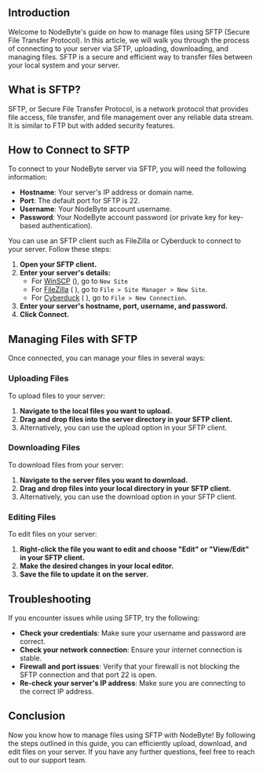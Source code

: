 ## Introduction

Welcome to NodeByte's guide on how to manage files using SFTP (Secure File Transfer Protocol). In this article, we will walk you through the process of connecting to your server via SFTP, uploading, downloading, and managing files. SFTP is a secure and efficient way to transfer files between your local system and your server.

## What is SFTP?

SFTP, or Secure File Transfer Protocol, is a network protocol that provides file access, file transfer, and file management over any reliable data stream. It is similar to FTP but with added security features.

## How to Connect to SFTP

To connect to your NodeByte server via SFTP, you will need the following information:

- **Hostname**: Your server's IP address or domain name.
- **Port**: The default port for SFTP is 22.
- **Username**: Your NodeByte account username.
- **Password**: Your NodeByte account password (or private key for key-based authentication).

You can use an SFTP client such as FileZilla or Cyberduck to connect to your server. Follow these steps:

1. **Open your SFTP client.**
2. **Enter your server's details:**
   - For [WinSCP](https://winscp.net/eng/index.php) (<Icon title="Windows" class="text-md" icon="fa6-brands:windows" />), go to `New Site` 
   - For [FileZilla](https://filezilla-project.org/) (<Icon title="Windows" class="text-xl -my-1" icon="fa6-brands:windows" /> <Icon title="Mac" class="text-xl -my-1" icon="fa6-brands:apple" /> <Icon title="Linux" class="text-xl -my-1" icon="fa6-brands:linux" />), go to `File > Site Manager > New Site`.
   - For [Cyberduck](https://cyberduck.io/) (<Icon title="Windows" class="text-xl -my-1" icon="fa6-brands:windows" /> <Icon title="Mac" class="text-xl -my-1" icon="fa6-brands:apple" />), go to `File > New Connection`.
3. **Enter your server's hostname, port, username, and password.**
4. **Click Connect.**

## Managing Files with SFTP

Once connected, you can manage your files in several ways:

### Uploading Files

To upload files to your server:

1. **Navigate to the local files you want to upload.**
2. **Drag and drop files into the server directory in your SFTP client.**
3. Alternatively, you can use the upload option in your SFTP client.

### Downloading Files

To download files from your server:

1. **Navigate to the server files you want to download.**
2. **Drag and drop files into your local directory in your SFTP client.**
3. Alternatively, you can use the download option in your SFTP client.

### Editing Files

To edit files on your server:

1. **Right-click the file you want to edit and choose "Edit" or "View/Edit" in your SFTP client.**
2. **Make the desired changes in your local editor.**
3. **Save the file to update it on the server.**

## Troubleshooting

If you encounter issues while using SFTP, try the following:

- **Check your credentials**: Make sure your username and password are correct.
- **Check your network connection**: Ensure your internet connection is stable.
- **Firewall and port issues**: Verify that your firewall is not blocking the SFTP connection and that port 22 is open.
- **Re-check your server's IP address**: Make sure you are connecting to the correct IP address.

## Conclusion
Now you know how to manage files using SFTP with NodeByte! By following the steps outlined in this guide, you can efficiently upload, download, and edit files on your server. If you have any further questions, feel free to reach out to our support team.